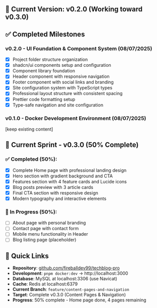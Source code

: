 ## 🎉 Current Version: v0.2.0 (Working toward v0.3.0)

## ✅ Completed Milestones

### v0.2.0 - UI Foundation & Component System (08/07/2025)

- [x] Project folder structure organization
- [x] shadcn/ui components setup and configuration
- [x] Component library foundation
- [x] Header component with responsive navigation
- [x] Footer component with social links and branding
- [x] Site configuration system with TypeScript types
- [x] Professional layout structure with consistent spacing
- [x] Prettier code formatting setup
- [x] Type-safe navigation and site configuration

### v0.1.0 - Docker Development Environment (08/07/2025)

[keep existing content]

## 🔄 Current Sprint - v0.3.0 (50% Complete)

### ✅ Completed (50%):

- [x] Complete Home page with professional landing design
- [x] Hero section with gradient background and CTA
- [x] Features section with 4 feature cards and Lucide icons
- [x] Blog posts preview with 3 article cards
- [x] Final CTA section with responsive design
- [x] Modern typography and interactive elements

### 🚧 In Progress (50%):

- [ ] About page with personal branding
- [ ] Contact page with contact form
- [ ] Mobile menu functionality in Header
- [ ] Blog listing page (placeholder)

## 🔗 Quick Links

- **Repository**: [github.com/fireballdev99/techblog-pro](https://github.com/fireballdev99/techblog-pro)
- **Development**: `pnpm docker:dev` → http://localhost:3000
- **Database**: MySQL at localhost:3306 (use Navicat)
- **Cache**: Redis at localhost:6379
- **Current Branch**: `feature/content-pages-and-navigation`
- **Target**: Complete v0.3.0 (Content Pages & Navigation)
- **Progress**: 50% complete - Home page done, 4 pages remaining
